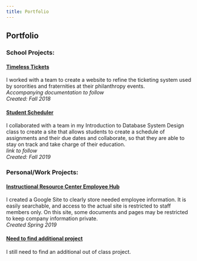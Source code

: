 ```yaml
---
title: Portfolio
---
```

## Portfolio

### School Projects:
#### <a href="https://maxdoerr.wixsite.com/timeslesstech" target="_blank">Timeless Tickets</a>
I worked with a team to create a website to refine the ticketing system used by sororities and fraternities at their philanthropy events. <br/>
*Accompanying documentation to follow* <br/>
*Created: Fall 2018*

#### [Student Scheduler](TBA)
I collaborated with a team in my Introduction to Database System Design class to create a site that allows students to create a schedule of assignments and their due dates and collaborate, so that they are able to stay on track and take charge of their education. <br/>
*link to follow* <br/>
*Created: Fall 2019*


### Personal/Work Projects:
#### <a href="https://sites.google.com/kent.edu/ksu-irc/home" target="_blank">Instructional Resource Center Employee Hub</a>
I created a Google Site to clearly store needed employee information. It is easily searchable, and access to the actual site is restricted to staff members only. On this site, some documents and pages may be restricted to keep company information private. <br/>
*Created Spring 2019*

#### [Need to find additional project]()
I still need to find an additional out of class project.
